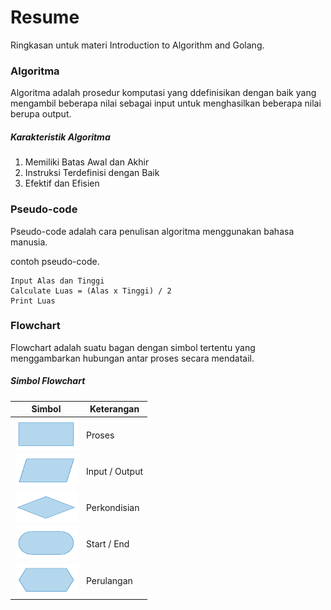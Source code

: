 # Resume
Ringkasan untuk materi Introduction to Algorithm and Golang.

### Algoritma
Algoritma adalah prosedur komputasi yang ddefinisikan dengan baik yang mengambil beberapa nilai sebagai input untuk menghasilkan beberapa nilai berupa output.

##### Karakteristik Algoritma
1. Memiliki Batas Awal dan Akhir
2. Instruksi Terdefinisi dengan Baik
3. Efektif dan Efisien

### Pseudo-code
Pseudo-code adalah cara penulisan algoritma menggunakan bahasa manusia.

contoh pseudo-code.
```
Input Alas dan Tinggi
Calculate Luas = (Alas x Tinggi) / 2
Print Luas
```

### Flowchart
Flowchart adalah suatu bagan dengan simbol tertentu yang menggambarkan hubungan antar proses secara mendatail.

##### Simbol Flowchart
| Simbol | Keterangan |
|--------|------------|
|	<img src="screenshots/action-process-flowchart.png" width=100px height=50px />		 | Proses						|
|	<img src="screenshots/input-output-flowchart.png" width=100px height=50px /> 		 | Input / Output		|
|	<img src="screenshots/decision-flowchart.png" width=100px height=50px />  				 | Perkondisian			|
|	<img src="screenshots/start-end-flowchart.png" width=100px height=50px />			   | Start / End  		|
|	<img src="screenshots/looping-flowchart.png" width=100px height=50px /> 					 | Perulangan				|
